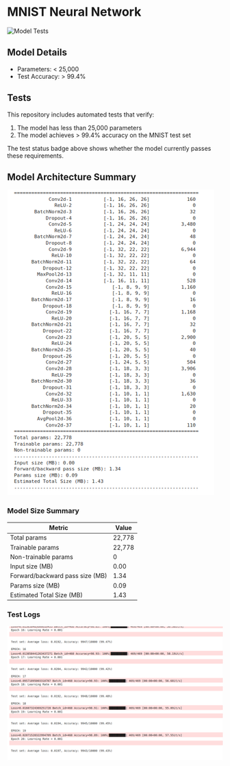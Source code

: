 # MNIST Neural Network

![Model Tests](https://github.com/hashvibe007/MNIST/actions/workflows/model_tests.yml/badge.svg)

## Model Details
- Parameters: < 25,000
- Test Accuracy: > 99.4%

## Tests
This repository includes automated tests that verify:
1. The model has less than 25,000 parameters
2. The model achieves > 99.4% accuracy on the MNIST test set

The test status badge above shows whether the model currently passes these requirements.

## Model Architecture Summary

![MNIST Model Summary](Model_summary.png)

### Model Size Summary
| Metric | Value |
|--------|-------|
| Total params | 22,778 |
| Trainable params | 22,778 |
| Non-trainable params | 0 |
| Input size (MB) | 0.00 |
| Forward/backward pass size (MB) | 1.34 |
| Params size (MB) | 0.09 |
| Estimated Total Size (MB) | 1.43 |

### Test Logs
![MNIST Test Logs](MNIST_test_log.png)




